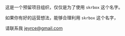 













这是一个预留项目组织，仅仅是为了使用 `skrbox` 这个名字。

如果你有好的运营想法，能够合理利用 `skrbox` 这个名字，

请联系我 jeyrce@gmail.com






















